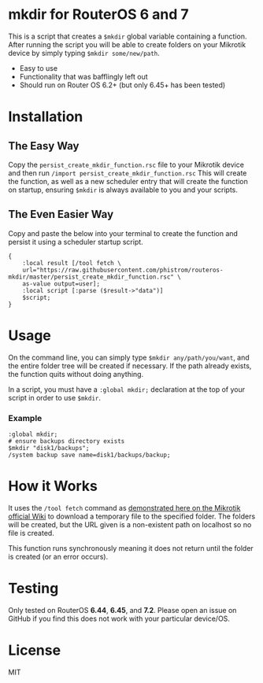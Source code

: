 # mkdir for RouterOS 6 and 7

This is a script that creates a `$mkdir` global variable containing a function. 
After running the script you will be able to create folders on your Mikrotik 
device by simply typing `$mkdir some/new/path`.

  - Easy to use
  - Functionality that was bafflingly left out
  - Should run on Router OS 6.2+ (but only 6.45+ has been tested)

# Installation

## The Easy Way

Copy the `persist_create_mkdir_function.rsc` file to your Mikrotik device and 
then run `/import persist_create_mkdir_function.rsc` This will create the 
function, as well as a new scheduler entry that will create the function on 
startup, ensuring `$mkdir` is always available to you and your scripts.

## The Even Easier Way

Copy and paste the below into your terminal to create the function and persist 
it using a scheduler startup script.
```
{
    :local result [/tool fetch \
    url="https://raw.githubusercontent.com/phistrom/routeros-mkdir/master/persist_create_mkdir_function.rsc" \
    as-value output=user];
    :local script [:parse ($result->"data")]
    $script;
}

```

# Usage

On the command line, you can simply type `$mkdir any/path/you/want`, and the 
entire folder tree will be created if necessary. If the path already exists, 
the function quits without doing anything.

In a script, you must have a `:global mkdir;` declaration at the top of your 
script in order to use `$mkdir`.

### Example

```
:global mkdir;
# ensure backups directory exists
$mkdir "disk1/backups";
/system backup save name=disk1/backups/backup;
```

# How it Works

It uses the `/tool fetch` command as 
[demonstrated here on the Mikrotik official Wiki][inspiration] 
to download a temporary file to the specified folder. The folders will be 
created, but the URL given is a non-existent path on localhost so no file is 
created.

This function runs synchronously meaning it does not return until the folder is 
created (or an error occurs).

# Testing
Only tested on RouterOS **6.44**, **6.45**, and **7.2**. Please open an issue on GitHub 
if you find this does not work with your particular device/OS.

# License
MIT

  [inspiration]: <https://web.archive.org/web/20210413040134/https://wiki.mikrotik.com/wiki/Script_to_create_directory>
